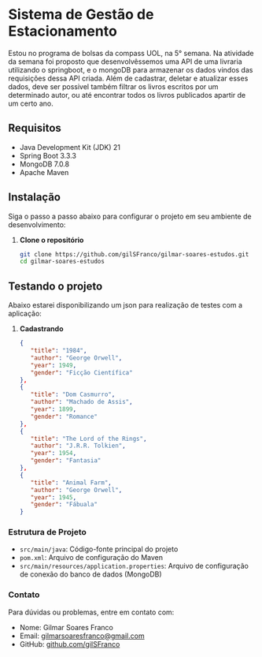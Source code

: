 # Sistema de Gestão de Estacionamento

Estou no programa de bolsas da compass UOL, na 5° semana. Na atividade da semana
foi proposto que desenvolvêssemos uma API de uma livraria utilizando o springboot,
e o mongoDB para armazenar os dados vindos das requisições dessa API criada. Além de cadastrar,
deletar e atualizar esses dados, deve ser possivel também filtrar os livros escritos
por um determinado autor, ou até encontrar todos os livros publicados apartir de um certo ano.

## Requisitos

- Java Development Kit (JDK) 21
- Spring Boot 3.3.3
- MongoDB 7.0.8
- Apache Maven

## Instalação

Siga o passo a passo abaixo para configurar o projeto em seu ambiente de desenvolvimento:

1. **Clone o repositório**

   ```bash
   git clone https://github.com/gilSFranco/gilmar-soares-estudos.git
   cd gilmar-soares-estudos
   ```

## Testando o projeto

Abaixo estarei disponibilizando um json para realização de testes com a aplicação:

1. **Cadastrando**

   ```json
   {
      "title": "1984",
      "author": "George Orwell",
      "year": 1949,
      "gender": "Ficção Científica"
   },
   {
      "title": "Dom Casmurro",
      "author": "Machado de Assis",
      "year": 1899,
      "gender": "Romance"
   },
   {
      "title": "The Lord of the Rings",
      "author": "J.R.R. Tolkien",
      "year": 1954,
      "gender": "Fantasia"
   },
   {
      "title": "Animal Farm",
      "author": "George Orwell",
      "year": 1945,
      "gender": "Fábuala"
   }
   ```

### Estrutura de Projeto

 * `src/main/java`: Código-fonte principal do projeto
 * `pom.xml`: Arquivo de configuração do Maven
 * `src/main/resources/application.properties`: Arquivo de configuração de conexão do banco de dados (MongoDB)

 ### Contato

 Para dúvidas ou problemas, entre em contato com:

 * Nome: Gilmar Soares Franco
 * Email: gilmarsoaresfranco@gmail.com
 * GitHub: [github.com/gilSFranco ](https://github.com/gilSFranco)